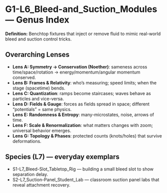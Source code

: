# G1-L6_Bleed-and_Suction_Modules — Genus Index
**Definition:** Benchtop fixtures that inject or remove fluid to mimic real-world bleed and suction control tricks.
## Overarching Lenses

- **Lens A: Symmetry -> Conservation (Noether)**: sameness across time/space/rotation → energy/momentum/angular momentum conserved.
- **Lens B: Frames & Relativity**: who’s measuring; speed limits; when the stage (spacetime) bends.
- **Lens C: Quantization**: ramps become staircases; waves behave as particles and vice-versa.
- **Lens D: Fields & Gauge**: forces as fields spread in space; different “potentials” = same physics.
- **Lens E: Randomness & Entropy**: many-microstates, noise, arrows of time.
- **Lens F: Scale & Renormalization**: what matters changes with zoom; universal behavior emerges.
- **Lens G: Topology & Phases**: protected counts (knots/holes) that survive deformations.

## Species (L7) — everyday exemplars
- S1-L7_Bleed-Slot_Tabletop_Rig — building a small bleed slot to show separation delay.
- S2-L7_Suction-Panel_Student_Lab — classroom suction panel labs that reveal attachment recovery.
